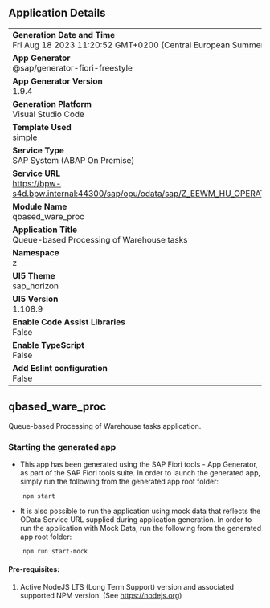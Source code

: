 ## Application Details
|               |
| ------------- |
|**Generation Date and Time**<br>Fri Aug 18 2023 11:20:52 GMT+0200 (Central European Summer Time)|
|**App Generator**<br>@sap/generator-fiori-freestyle|
|**App Generator Version**<br>1.9.4|
|**Generation Platform**<br>Visual Studio Code|
|**Template Used**<br>simple|
|**Service Type**<br>SAP System (ABAP On Premise)|
|**Service URL**<br>https://bpw-s4d.bpw.internal:44300/sap/opu/odata/sap/Z_EEWM_HU_OPERATION_SRV
|**Module Name**<br>qbased_ware_proc|
|**Application Title**<br>Queue-based Processing of Warehouse tasks|
|**Namespace**<br>z|
|**UI5 Theme**<br>sap_horizon|
|**UI5 Version**<br>1.108.9|
|**Enable Code Assist Libraries**<br>False|
|**Enable TypeScript**<br>False|
|**Add Eslint configuration**<br>False|

## qbased_ware_proc

Queue-based Processing of Warehouse tasks application.

### Starting the generated app

-   This app has been generated using the SAP Fiori tools - App Generator, as part of the SAP Fiori tools suite.  In order to launch the generated app, simply run the following from the generated app root folder:

```
    npm start
```

- It is also possible to run the application using mock data that reflects the OData Service URL supplied during application generation.  In order to run the application with Mock Data, run the following from the generated app root folder:

```
    npm run start-mock
```

#### Pre-requisites:

1. Active NodeJS LTS (Long Term Support) version and associated supported NPM version.  (See https://nodejs.org)



